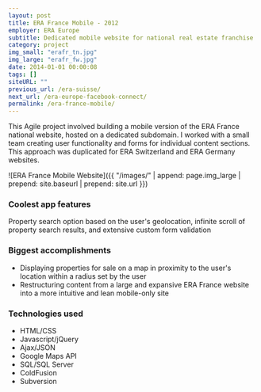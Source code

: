 ```yaml
---
layout: post
title: ERA France Mobile - 2012
employer: ERA Europe
subtitle: Dedicated mobile website for national real estate franchise
category: project
img_small: "erafr_tn.jpg"
img_large: "erafr_fw.jpg"
date: 2014-01-01 00:00:08
tags: []
siteURL: ""
previous_url: /era-suisse/
next_url: /era-europe-facebook-connect/
permalink: /era-france-mobile/
---
```

This Agile project involved building a mobile version of the ERA France national website, hosted on a dedicated subdomain. I worked with a small team creating user functionality and forms for individual content sections. This approach was duplicated for ERA Switzerland and ERA Germany websites.

![ERA France Mobile Website]({{ "/images/" | append: page.img_large | prepend: site.baseurl | prepend: site.url  }})

### Coolest app features
Property search option based on the user's geolocation, infinite scroll of property search results, and extensive custom form validation

### Biggest accomplishments
* Displaying properties for sale on a map in proximity to the user's location within a radius set by the user
* Restructuring content from a large and expansive ERA France website into a more intuitive and lean mobile-only site 

### Technologies used
* HTML/CSS
* Javascript/jQuery
* Ajax/JSON
* Google Maps API
* SQL/SQL Server  
* ColdFusion
* Subversion
